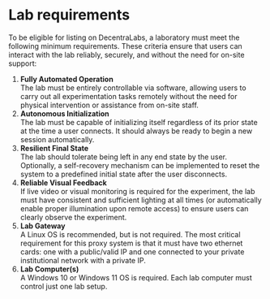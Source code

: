 # Lab requirements

To be eligible for listing on DecentraLabs, a laboratory must meet the following minimum requirements. These criteria ensure that users can interact with the lab reliably, securely, and without the need for on-site support:

1. **Fully Automated Operation**\
   The lab must be entirely controllable via software, allowing users to carry out all experimentation tasks remotely without the need for physical intervention or assistance from on-site staff.
2. **Autonomous Initialization**\
   The lab must be capable of initializing itself regardless of its prior state at the time a user connects. It should always be ready to begin a new session automatically.
3. **Resilient Final State**\
   The lab should tolerate being left in any end state by the user. Optionally, a self-recovery mechanism can be implemented to reset the system to a predefined initial state after the user disconnects.
4. **Reliable Visual Feedback**\
   If live video or visual monitoring is required for the experiment, the lab must have consistent and sufficient lighting at all times (or automatically enable proper illumination upon remote access) to ensure users can clearly observe the experiment.
5. **Lab Gateway**\
   A Linux OS is recommended, but is not required. The most critical requirement for this proxy system is that it must have two ethernet cards: one with a public/valid IP and one connected to your private institutional network with a private IP.
6. **Lab Computer(s)**\
   A Windows 10 or Windows 11 OS is required. Each lab computer must control just one lab setup.
